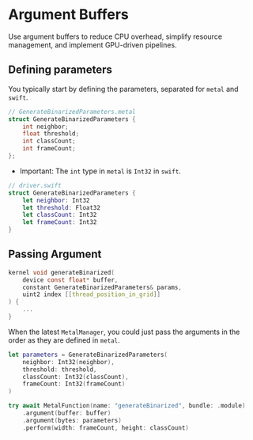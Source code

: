 
# Argument Buffers

Use argument buffers to reduce CPU overhead, simplify resource management, and implement GPU-driven pipelines.

## Defining parameters

You typically start by defining the parameters, separated for `metal` and `swift`.

```c
// GenerateBinarizedParameters.metal
struct GenerateBinarizedParameters {
    int neighbor;
    float threshold;
    int classCount;
    int frameCount;
};
```

- Important: The `int` type in `metal` is `Int32` in `swift`.

```swift
// driver.swift
struct GenerateBinarizedParameters {
    let neighbor: Int32
    let threshold: Float32
    let classCount: Int32
    let frameCount: Int32
}
```

## Passing Argument

```c
kernel void generateBinarized(
    device const float* buffer,
    constant GenerateBinarizedParameters& params,
    uint2 index [[thread_position_in_grid]]
) {
    ...
}
```

When the latest `MetalManager`, you could just pass the arguments in the order as they are defined in `metal`.

```swift
let parameters = GenerateBinarizedParameters(
    neighbor: Int32(neighbor), 
    threshold: threshold, 
    classCount: Int32(classCount), 
    frameCount: Int32(frameCount)
)

try await MetalFunction(name: "generateBinarized", bundle: .module)
    .argument(buffer: buffer)
    .argument(bytes: parameters)
    .perform(width: frameCount, height: classCount)
```
